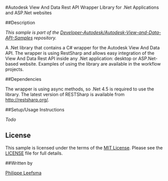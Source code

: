
#Autodesk View And Data Rest API Wrapper Library for .Net Applications and ASP.Net websites


##Description

*This sample is part of the [Developer-Autodesk/Autodesk-View-and-Data-API-Samples](https://github.com/Developer-Autodesk/autodesk-view-and-data-api-samples) repository.*

A .Net library that contains a C# wrapper for the Autodesk View And Data API. The wrapper is using RestSharp and allows easy integration of the View And Data Rest API inside any .Net application: desktop or ASP.Net-based website. Examples of using the library are available in the workflow projects.

##Dependencies

The wrapper is using async methods, so .Net 4.5 is required to use the library. The latest version of RESTSharp is available from http://restsharp.org/.

##Setup/Usage Instructions

*Todo*

## License

This sample is licensed under the terms of the [MIT License](http://opensource.org/licenses/MIT). Please see the [LICENSE](LICENSE) file for full details.

##Written by 

[Philippe Leefsma](http://adndevblog.typepad.com/cloud_and_mobile/philippe-leefsma.html)



